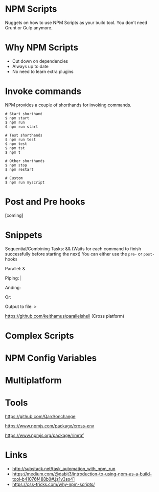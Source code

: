 # NPM Scripts
Nuggets on how to use NPM Scripts as your build tool. You don't need Grunt or Gulp anymore.

# Why NPM Scripts
* Cut down on dependencies
* Always up to date
* No need to learn extra plugins

# Invoke commands
NPM provides a couple of shorthands for invoking commands.
```
# Start shorthand
$ npm start
$ npm run
$ npm run start

# Test shorthands
$ npm run test
$ npm test
$ npm tst
$ npm t

# Other shorthands
$ npm stop
$ npm restart

# Custom
$ npm run myscript
```

# Post and Pre hooks
[coming]

# Snippets
Sequential/Combining Tasks: && (Waits for each command to finish successfully before starting the next)
You can either use the ```pre-``` or ```post-``` hooks

Parallel: &

Piping: |

Anding:

Or:

Output to file: >

https://github.com/keithamus/parallelshell (Cross platform)

# Complex Scripts

# NPM Config Variables

# Multiplatform

# Tools
https://github.com/Qard/onchange

https://www.npmjs.com/package/cross-env

https://www.npmjs.org/package/rimraf

# Links
* http://substack.net/task_automation_with_npm_run
* https://medium.com/@dabit3/introduction-to-using-npm-as-a-build-tool-b41076f488b0#.jz1v3so41
* https://css-tricks.com/why-npm-scripts/
